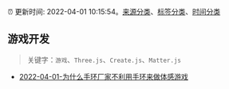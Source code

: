 :alarm_clock: 更新时间: 2022-04-01 10:15:54。[来源分类](../README.md)、[标签分类](../TAGS.md)、[时间分类](../TIMELINE.md)

## 游戏开发


> 关键字：`游戏`、`Three.js`、`Create.js`、`Matter.js`



- [2022-04-01-为什么手环厂家不利用手环来做体感游戏](https://www.v2ex.com/t/844327) 